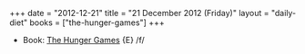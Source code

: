 +++
date = "2012-12-21"
title = "21 December 2012 (Friday)"
layout = "daily-diet"
books = ["the-hunger-games"]
+++

<ul>
<li class="entry Book">Book: <a href="/books/the-hunger-games">The Hunger Games</a> {E} /f/</li>
</ul>